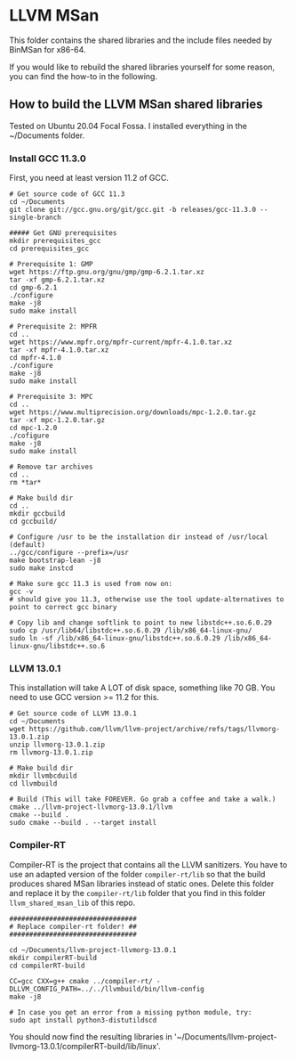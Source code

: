 # LLVM MSan

This folder contains the shared libraries and the include files needed by BinMSan for x86-64.

If you would like to rebuild the shared libraries yourself for some reason, you can find the how-to in the following.

## How to build the LLVM MSan shared libraries

Tested on Ubuntu 20.04 Focal Fossa. I installed everything in the ~/Documents folder.

### Install GCC 11.3.0

First, you need at least version 11.2 of GCC.
```
# Get source code of GCC 11.3
cd ~/Documents
git clone git://gcc.gnu.org/git/gcc.git -b releases/gcc-11.3.0 --single-branch

##### Get GNU prerequisites
mkdir prerequisites_gcc
cd prerequisites_gcc

# Prerequisite 1: GMP
wget https://ftp.gnu.org/gnu/gmp/gmp-6.2.1.tar.xz
tar -xf gmp-6.2.1.tar.xz
cd gmp-6.2.1
./configure
make -j8
sudo make install

# Prerequisite 2: MPFR
cd ..
wget https://www.mpfr.org/mpfr-current/mpfr-4.1.0.tar.xz
tar -xf mpfr-4.1.0.tar.xz
cd mpfr-4.1.0
./configure
make -j8
sudo make install

# Prerequisite 3: MPC
cd ..
wget https://www.multiprecision.org/downloads/mpc-1.2.0.tar.gz
tar -xf mpc-1.2.0.tar.gz
cd mpc-1.2.0
./cofigure
make -j8
sudo make install

# Remove tar archives
cd ..
rm *tar*

# Make build dir
cd ..
mkdir gccbuild
cd gccbuild/

# Configure /usr to be the installation dir instead of /usr/local (default)
../gcc/configure --prefix=/usr
make bootstrap-lean -j8
sudo make instcd

# Make sure gcc 11.3 is used from now on:
gcc -v
# should give you 11.3, otherwise use the tool update-alternatives to point to correct gcc binary

# Copy lib and change softlink to point to new libstdc++.so.6.0.29
sudo cp /usr/lib64/libstdc++.so.6.0.29 /lib/x86_64-linux-gnu/
sudo ln -sf /lib/x86_64-linux-gnu/libstdc++.so.6.0.29 /lib/x86_64-linux-gnu/libstdc++.so.6
```

### LLVM 13.0.1

This installation will take A LOT of disk space, something like 70 GB. You need to use GCC version >= 11.2 for this.

```
# Get source code of LLVM 13.0.1
cd ~/Documents
wget https://github.com/llvm/llvm-project/archive/refs/tags/llvmorg-13.0.1.zip
unzip llvmorg-13.0.1.zip
rm llvmorg-13.0.1.zip

# Make build dir
mkdir llvmbcduild
cd llvmbuild

# Build (This will take FOREVER. Go grab a coffee and take a walk.)
cmake ../llvm-project-llvmorg-13.0.1/llvm
cmake --build .
sudo cmake --build . --target install

```

### Compiler-RT

Compiler-RT is the project that contains all the LLVM sanitizers. You have to use an adapted version of the folder 
`compiler-rt/lib` so that the build produces shared MSan libraries instead of static ones. Delete this folder and replace
it by the `compiler-rt/lib` folder that you find in this folder `llvm_shared_msan_lib` of this repo.

```
################################
# Replace compiler-rt folder! ##
################################

cd ~/Documents/llvm-project-llvmorg-13.0.1
mkdir compilerRT-build
cd compilerRT-build

CC=gcc CXX=g++ cmake ../compiler-rt/ -DLLVM_CONFIG_PATH=../../llvmbuild/bin/llvm-config
make -j8

# In case you get an error from a missing python module, try:
sudo apt install python3-distutildscd
```

You should now find the resulting libraries in '~/Documents/llvm-project-llvmorg-13.0.1/compilerRT-build/lib/linux'.
